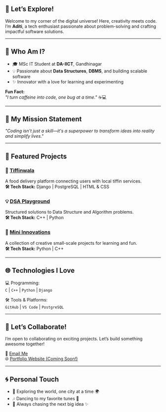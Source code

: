 ## 🚀 Let’s Explore!
Welcome to my corner of the digital universe! Here, creativity meets code. I’m **Aditi**, a tech enthusiast passionate about problem-solving and crafting impactful software solutions.  

---

## 🌌 Who Am I?
- 🎓 MSc IT Student at **DA-IICT**, Gandhinagar  
- 💡 Passionate about **Data Structures**, **DBMS**, and building scalable software  
- ✨ Innovator with a love for learning and experimenting  

**Fun Fact:**  
_"I turn caffeine into code, one bug at a time."_ ☕💻  

---

## 🔮 My Mission Statement
*"Coding isn't just a skill—it's a superpower to transform ideas into reality and simplify lives."*  

---

## 🎯 Featured Projects

### 🥗 [Tiffinwala](#)
A food delivery platform connecting users with local tiffin services.  
**🛠️ Tech Stack:** Django | PostgreSQL | HTML & CSS  

### 💡 [DSA Playground](#)
Structured solutions to Data Structure and Algorithm problems.  
**🛠️ Tech Stack:** C++ | Python  

### 🔧 [Mini Innovations](#)
A collection of creative small-scale projects for learning and fun.  
**🛠️ Tech Stack:** Python | C++  

---

## 🌐 Technologies I Love
💻 Programming:  
`C` | `C++` | `Python` | `Django`  

🛠️ Tools & Platforms:  
`GitHub` | `VS Code` | `PostgreSQL`  

---

## 🎨 Let’s Collaborate!
I’m open to collaborating on exciting projects. Let’s build something awesome together!  

📧 [Email Me](mailto:shuklaaditi02004@gmail.com)  
🌐 [Portfolio Website (Coming Soon!)](#)  

---

## 🌀 Personal Touch

- 🧭 Exploring the world, one city at a time 🌍  
- 🎶 Dancing to my favorite tunes 🎵  
- 🌈 Always chasing the next big idea ✨  
